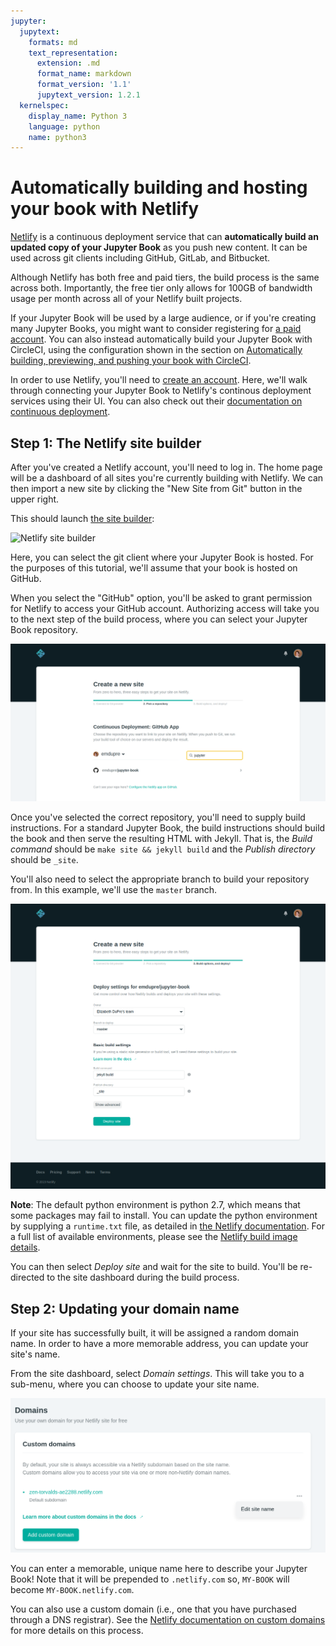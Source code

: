 ```yaml
---
jupyter:
  jupytext:
    formats: md
    text_representation:
      extension: .md
      format_name: markdown
      format_version: '1.1'
      jupytext_version: 1.2.1
  kernelspec:
    display_name: Python 3
    language: python
    name: python3
---
```


# Automatically building and hosting your book with Netlify

[Netlify](https://www.netlify.com/) is a continuous deployment service that can **automatically build an updated copy of your Jupyter Book** as you push new content.
It can be used across git clients including GitHub, GitLab, and Bitbucket.

Although Netlify has both free and paid tiers, the build process is the same across both.
Importantly, the free tier only allows for 100GB of bandwidth usage per month across all of your Netlify built projects.

If your Jupyter Book will be used by a large audience, or if you're creating many Jupyter Books, you might want to consider registering for [a paid account](https://www.netlify.com/pricing/).
You can also instead automatically build your Jupyter Book with CircleCI, using the configuration shown in the section on [Automatically building, previewing, and pushing your book with CircleCI](https://jupyterbook.org/advanced/circleci.html).

In order to use Netlify, you'll need to [create an account](https://app.netlify.com/signup).
Here, we'll walk through connecting your Jupyter Book to Netlify's continous deployment services using their UI.
You can also check out their [documentation on continuous deployment](https://www.netlify.com/docs/continuous-deployment/).

## Step 1: The Netlify site builder

After you've created a Netlify account, you'll need to log in.
The home page will be a dashboard of all sites you're currently building with Netlify.
We can then import a new site by clicking the "New Site from Git" button in the upper right.

This should launch [the site builder](https://app.netlify.com/start):

![Netlify site builder](https://miro.medium.com/max/3413/1*pV0iG0v_6N00_YC07gP7qA.png)

Here, you can select the git client where your Jupyter Book is hosted.
For the purposes of this tutorial, we'll assume that your book is hosted on GitHub.

When you select the "GitHub" option, you'll be asked to grant permission for Netlify to access your GitHub account.
Authorizing access will take you to the next step of the build process, where you can select your Jupyter Book repository.

![Netlify continous deployment](../images/netlify-cd.png)

Once you've selected the correct repository, you'll need to supply build instructions.
For a standard Jupyter Book, the build instructions should build the book and then serve the resulting HTML with Jekyll.
That is, the *Build command* should be `make site && jekyll build` and the *Publish directory* should be `_site`.

You'll also need to select the appropriate branch to build your repository from.
In this example, we'll use the `master` branch.

![Netlify build command](../images/netlify-build.png)

<!-- #region {"tags": ["popout"]} -->
**Note**: The default python environment is python 2.7,
which means that some packages may fail to install.
You can update the python environment by supplying a `runtime.txt` file,
as detailed in [the Netlify documentation](https://www.netlify.com/docs/build-settings/#build-environment-variables).
For a full list of available environments,
please see the [Netlify build image details](https://github.com/netlify/build-image/blob/xenial/included_software.md#languages).
<!-- #endregion -->

You can then select *Deploy site* and wait for the site to build.
You'll be re-directed to the site dashboard during the build process.

## Step 2: Updating your domain name

If your site has successfully built, it will be assigned a random domain name.
In order to have a more memorable address, you can update your site's name.

From the site dashboard, select *Domain settings*.
This will take you to a sub-menu, where you can choose to update your site name.

![Netlify configure domain](../images/netlify-domain.png)

You can enter a memorable, unique name here to describe your Jupyter Book!
Note that it will be prepended to `.netlify.com` so, `MY-BOOK` will become `MY-BOOK.netlify.com`.

You can also use a custom domain (i.e., one that you have purchased through a DNS registrar).
See the [Netlify documentation on custom domains](https://www.netlify.com/docs/custom-domains/) for more details on this process.

